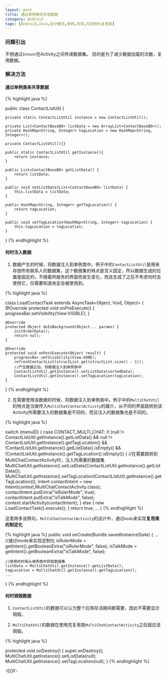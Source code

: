 ```yaml
---
layout: post
title: 通过单例模式共享数据
category: Android
tags: [Android,Java,设计模式,单例,共享,可定制化复用类]
---
```


### 问题引出

不想通过`Intent`在Activity之间传递数据集。
目的是为了减少数据加载的次数，复用数据。

### 解决方法

#### 通过单例类来共享数据

{% highlight java %}

public class ContactListUtil {

	private static ContactListUtil instance = new ContactListUtil();
	
	private List<ContactBaseBO> listData = new ArrayList<ContactBaseBO>();
	private HashMap<String, Integer> tagLocation = new HashMap<String, Integer>();
	
	private ContactListUtil(){}
	
	public static ContactListUtil getInstance(){
		return instance;
	}
	
	public List<ContactBaseBO> getListData() {
		return listData;
	}

	public void setListData(List<ContactBaseBO> listData) {
		this.listData = listData;
	}

	public HashMap<String, Integer> getTagLocation() {
		return tagLocation;
	}

	public void setTagLocation(HashMap<String, Integer> tagLocation) {
		this.tagLocation = tagLocation;
	}

}
{% endhighlight %}

#### 何时注入数据

1. 数据产生的时候，将数据注入到单例类中。例子中的`ContactListUtil`是用来存放所有联系人的数据集，这个数据集的特点是含义固定，所以数据生成的位置是固定的，不随着所服务的界面而发生变化，而且生成了之后不考虑何时去使用它，仅需要知道肯定会被使用到。

{% highlight java %}

class LoadContactTask extends AsyncTask<Object, Void, Object> {
	@Override
	protected void onPreExecute() {
		progressBar.setVisibility(View.VISIBLE);
	}

	@Override
	protected Object doInBackground(Object... params) {
		initOrderData();
		return null;
	}

	@Override
	protected void onPostExecute(Object result) {
		progressBar.setVisibility(View.GONE);
		refreshContactList(structList.get(structList.size() - 1));
		//产生数据之后，将数据注入到单例类中
		ContactListUtil.getInstance().setListData(sortedData);
		ContactListUtil.getInstance().setTagLocation(tagLocation);
	}
}
{% endhighlight %}

2. 在需要使用该数据的时候，将数据注入到单例类中。例子中的`MultiChatUtil`的特点是当做传入`MultiChatContactActivity`的媒介，从不同的界面跳转到该Activity所需要注入的数据集是不同的，而且注入的数据集也是不同的。

{% highlight java %}

switch (menuID) {
	case CONTACT_MULTI_CHAT:
	if (null != ContactListUtil.getInstance().getListData()
			&& null != ContactListUtil.getInstance().getTagLocation()
			&& !ContactListUtil.getInstance().getListData().isEmpty()
			&& !ContactListUtil.getInstance().getTagLocation().isEmpty()) {
		//在需要跳转到MultiChatContactActivity时，注入所需要的数据集
		MultiChatUtil.getInstance().setListData(ContactListUtil.getInstance().getListData());
		MultiChatUtil.getInstance().setTagLocation(ContactListUtil.getInstance().getTagLocation());
		Intent contactIntent = new Intent(context,MultiChatContactActivity.class);
		contactIntent.putExtra("isRulerMode", true);
		contactIntent.putExtra("isTalkMode", false);
		context.startActivity(contactIntent);
	} else {
		new LoadContactTask().execute();
	}
	return true;
	...
}
{% endhighlight %}

这里再多说两句，`MultiChatContactActivity`的设计中，通过`mode`来实现**复用类的制定化**

{% highlight java %}
public void onCreate(Bundle savedInstanceState) {
	...
	//通过mode来实现定制化
	isRulerMode = getIntent().getBooleanExtra("isRulerMode", false);
	isTalkMode = getIntent().getBooleanExtra("isTalkMode", false);
	
	//使用的时候从单例类中获取数据集
	listData = MultiChatUtil.getInstance().getListData();
	tagLocation = MultiChatUtil.getInstance().getTagLocation();
	...
}
{% endhighlight %}

#### 何时销毁数据

1. `ContactListUtil`的数据可以认为整个应用存活期间都需要，因此不需要显示销毁。

2. `MultiChatUtil`的数据在使用完复用类`MultiChatContactActivity`之后就应该销毁。

{% highlight java %}

protected void onDestroy() {
	super.onDestroy();
	MultiChatUtil.getInstance().setListData(null);
	MultiChatUtil.getInstance().setTagLocation(null);
}
{% endhighlight %}

-EOF-
